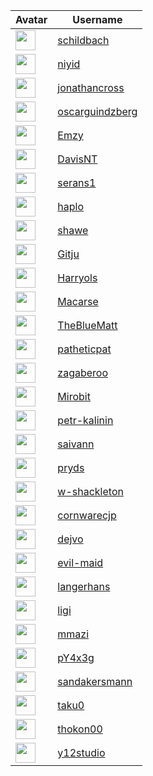 <!-- CONTRIBUTORS START -->
| Avatar | Username |
|--------|----------|
| <img src="https://avatars.githubusercontent.com/u/743306?v=4" width="32"/> | [schildbach](https://github.com/schildbach) |
| <img src="https://avatars.githubusercontent.com/u/20237127?v=4" width="32"/> | [niyid](https://github.com/niyid) |
| <img src="https://avatars.githubusercontent.com/u/5115470?v=4" width="32"/> | [jonathancross](https://github.com/jonathancross) |
| <img src="https://avatars.githubusercontent.com/u/1145132?v=4" width="32"/> | [oscarguindzberg](https://github.com/oscarguindzberg) |
| <img src="https://avatars.githubusercontent.com/u/1223908?v=4" width="32"/> | [Emzy](https://github.com/Emzy) |
| <img src="https://avatars.githubusercontent.com/u/4958774?v=4" width="32"/> | [DavisNT](https://github.com/DavisNT) |
| <img src="https://avatars.githubusercontent.com/u/16038243?v=4" width="32"/> | [serans1](https://github.com/serans1) |
| <img src="https://avatars.githubusercontent.com/u/71658?v=4" width="32"/> | [haplo](https://github.com/haplo) |
| <img src="https://avatars.githubusercontent.com/u/145989?v=4" width="32"/> | [shawe](https://github.com/shawe) |
| <img src="https://avatars.githubusercontent.com/u/5765500?v=4" width="32"/> | [Gitju](https://github.com/Gitju) |
| <img src="https://avatars.githubusercontent.com/u/4333129?v=4" width="32"/> | [Harryols](https://github.com/Harryols) |
| <img src="https://avatars.githubusercontent.com/u/24915?v=4" width="32"/> | [Macarse](https://github.com/Macarse) |
| <img src="https://avatars.githubusercontent.com/u/649246?v=4" width="32"/> | [TheBlueMatt](https://github.com/TheBlueMatt) |
| <img src="https://avatars.githubusercontent.com/u/16046?v=4" width="32"/> | [patheticpat](https://github.com/patheticpat) |
| <img src="https://avatars.githubusercontent.com/u/1527500?v=4" width="32"/> | [zagaberoo](https://github.com/zagaberoo) |
| <img src="https://avatars.githubusercontent.com/u/13236924?v=4" width="32"/> | [Mirobit](https://github.com/Mirobit) |
| <img src="https://avatars.githubusercontent.com/u/8012003?v=4" width="32"/> | [petr-kalinin](https://github.com/petr-kalinin) |
| <img src="https://avatars.githubusercontent.com/u/174813786?v=4" width="32"/> | [saivann](https://github.com/saivann) |
| <img src="https://avatars.githubusercontent.com/u/4420584?v=4" width="32"/> | [pryds](https://github.com/pryds) |
| <img src="https://avatars.githubusercontent.com/u/2139216?v=4" width="32"/> | [w-shackleton](https://github.com/w-shackleton) |
| <img src="https://avatars.githubusercontent.com/u/2883848?v=4" width="32"/> | [cornwarecjp](https://github.com/cornwarecjp) |
| <img src="https://avatars.githubusercontent.com/u/4751235?v=4" width="32"/> | [dejvo](https://github.com/dejvo) |
| <img src="https://avatars.githubusercontent.com/u/91712245?v=4" width="32"/> | [evil-maid](https://github.com/evil-maid) |
| <img src="https://avatars.githubusercontent.com/u/5160000?v=4" width="32"/> | [langerhans](https://github.com/langerhans) |
| <img src="https://avatars.githubusercontent.com/u/111600?v=4" width="32"/> | [ligi](https://github.com/ligi) |
| <img src="https://avatars.githubusercontent.com/u/294075?v=4" width="32"/> | [mmazi](https://github.com/mmazi) |
| <img src="https://avatars.githubusercontent.com/u/6954838?v=4" width="32"/> | [pY4x3g](https://github.com/pY4x3g) |
| <img src="https://avatars.githubusercontent.com/u/6118832?v=4" width="32"/> | [sandakersmann](https://github.com/sandakersmann) |
| <img src="https://avatars.githubusercontent.com/u/870673?v=4" width="32"/> | [taku0](https://github.com/taku0) |
| <img src="https://avatars.githubusercontent.com/u/7492686?v=4" width="32"/> | [thokon00](https://github.com/thokon00) |
| <img src="https://avatars.githubusercontent.com/u/1840874?v=4" width="32"/> | [y12studio](https://github.com/y12studio) |
<!-- CONTRIBUTORS END -->


